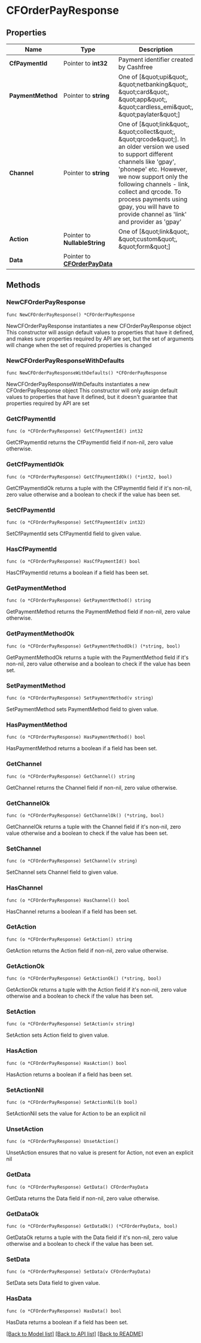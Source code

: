 # CFOrderPayResponse

## Properties

Name | Type | Description | Notes
------------ | ------------- | ------------- | -------------
**CfPaymentId** | Pointer to **int32** | Payment identifier created by Cashfree | [optional] 
**PaymentMethod** | Pointer to **string** | One of [\&quot;upi\&quot;, \&quot;netbanking\&quot;, \&quot;card\&quot;, \&quot;app\&quot;, \&quot;cardless_emi\&quot;, \&quot;paylater\&quot;]  | [optional] 
**Channel** | Pointer to **string** | One of [\&quot;link\&quot;, \&quot;collect\&quot;, \&quot;qrcode\&quot;]. In an older version we used to support different channels like &#39;gpay&#39;, &#39;phonepe&#39; etc. However, we now support only the following channels - link, collect and qrcode. To process payments using gpay, you will have to provide channel as &#39;link&#39; and provider as &#39;gpay&#39; | [optional] 
**Action** | Pointer to **NullableString** | One of [\&quot;link\&quot;, \&quot;custom\&quot;, \&quot;form\&quot;] | [optional] 
**Data** | Pointer to [**CFOrderPayData**](CFOrderPayData.md) |  | [optional] 

## Methods

### NewCFOrderPayResponse

`func NewCFOrderPayResponse() *CFOrderPayResponse`

NewCFOrderPayResponse instantiates a new CFOrderPayResponse object
This constructor will assign default values to properties that have it defined,
and makes sure properties required by API are set, but the set of arguments
will change when the set of required properties is changed

### NewCFOrderPayResponseWithDefaults

`func NewCFOrderPayResponseWithDefaults() *CFOrderPayResponse`

NewCFOrderPayResponseWithDefaults instantiates a new CFOrderPayResponse object
This constructor will only assign default values to properties that have it defined,
but it doesn't guarantee that properties required by API are set

### GetCfPaymentId

`func (o *CFOrderPayResponse) GetCfPaymentId() int32`

GetCfPaymentId returns the CfPaymentId field if non-nil, zero value otherwise.

### GetCfPaymentIdOk

`func (o *CFOrderPayResponse) GetCfPaymentIdOk() (*int32, bool)`

GetCfPaymentIdOk returns a tuple with the CfPaymentId field if it's non-nil, zero value otherwise
and a boolean to check if the value has been set.

### SetCfPaymentId

`func (o *CFOrderPayResponse) SetCfPaymentId(v int32)`

SetCfPaymentId sets CfPaymentId field to given value.

### HasCfPaymentId

`func (o *CFOrderPayResponse) HasCfPaymentId() bool`

HasCfPaymentId returns a boolean if a field has been set.

### GetPaymentMethod

`func (o *CFOrderPayResponse) GetPaymentMethod() string`

GetPaymentMethod returns the PaymentMethod field if non-nil, zero value otherwise.

### GetPaymentMethodOk

`func (o *CFOrderPayResponse) GetPaymentMethodOk() (*string, bool)`

GetPaymentMethodOk returns a tuple with the PaymentMethod field if it's non-nil, zero value otherwise
and a boolean to check if the value has been set.

### SetPaymentMethod

`func (o *CFOrderPayResponse) SetPaymentMethod(v string)`

SetPaymentMethod sets PaymentMethod field to given value.

### HasPaymentMethod

`func (o *CFOrderPayResponse) HasPaymentMethod() bool`

HasPaymentMethod returns a boolean if a field has been set.

### GetChannel

`func (o *CFOrderPayResponse) GetChannel() string`

GetChannel returns the Channel field if non-nil, zero value otherwise.

### GetChannelOk

`func (o *CFOrderPayResponse) GetChannelOk() (*string, bool)`

GetChannelOk returns a tuple with the Channel field if it's non-nil, zero value otherwise
and a boolean to check if the value has been set.

### SetChannel

`func (o *CFOrderPayResponse) SetChannel(v string)`

SetChannel sets Channel field to given value.

### HasChannel

`func (o *CFOrderPayResponse) HasChannel() bool`

HasChannel returns a boolean if a field has been set.

### GetAction

`func (o *CFOrderPayResponse) GetAction() string`

GetAction returns the Action field if non-nil, zero value otherwise.

### GetActionOk

`func (o *CFOrderPayResponse) GetActionOk() (*string, bool)`

GetActionOk returns a tuple with the Action field if it's non-nil, zero value otherwise
and a boolean to check if the value has been set.

### SetAction

`func (o *CFOrderPayResponse) SetAction(v string)`

SetAction sets Action field to given value.

### HasAction

`func (o *CFOrderPayResponse) HasAction() bool`

HasAction returns a boolean if a field has been set.

### SetActionNil

`func (o *CFOrderPayResponse) SetActionNil(b bool)`

 SetActionNil sets the value for Action to be an explicit nil

### UnsetAction
`func (o *CFOrderPayResponse) UnsetAction()`

UnsetAction ensures that no value is present for Action, not even an explicit nil
### GetData

`func (o *CFOrderPayResponse) GetData() CFOrderPayData`

GetData returns the Data field if non-nil, zero value otherwise.

### GetDataOk

`func (o *CFOrderPayResponse) GetDataOk() (*CFOrderPayData, bool)`

GetDataOk returns a tuple with the Data field if it's non-nil, zero value otherwise
and a boolean to check if the value has been set.

### SetData

`func (o *CFOrderPayResponse) SetData(v CFOrderPayData)`

SetData sets Data field to given value.

### HasData

`func (o *CFOrderPayResponse) HasData() bool`

HasData returns a boolean if a field has been set.


[[Back to Model list]](../README.md#documentation-for-models) [[Back to API list]](../README.md#documentation-for-api-endpoints) [[Back to README]](../README.md)


